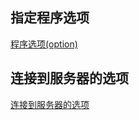 ## 指定程序选项
[程序选项(option)](./%E6%8C%87%E5%AE%9A%E7%A8%8B%E5%BA%8F%E9%80%89%E9%A1%B9.md)

## 连接到服务器的选项
[连接到服务器的选项](./连接到服务器的选项.md)